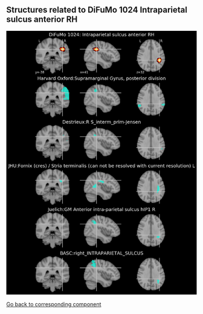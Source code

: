 


## Structures related to DiFuMo 1024 Intraparietal sulcus anterior RH

![577](577.jpg "Structures related to DiFuMo 1024 Intraparietal sulcus anterior RH")

[Go back to corresponding component](https://parietal-inria.github.io/DiFuMo/1024/html/577.html)